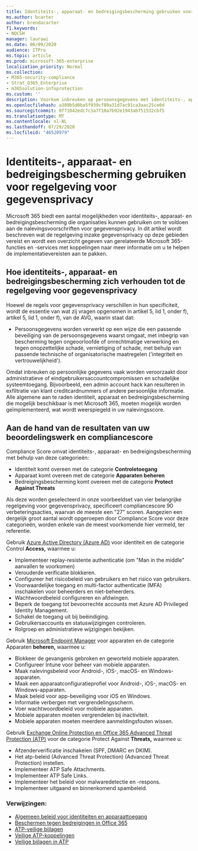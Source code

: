 ```yaml
---
title: Identiteits-, apparaat- en bedreigingsbescherming gebruiken voor regelgeving voor gegevensprivacy
ms.author: bcarter
author: brendacarter
f1.keywords:
- NOCSH
manager: laurawi
ms.date: 06/09/2020
audience: ITPro
ms.topic: article
ms.prod: microsoft-365-enterprise
localization_priority: Normal
ms.collection:
- M365-security-compliance
- Strat_O365_Enterprise
- m365solution-infoprotection
ms.custom: ''
description: Voorkom inbreuken op persoonsgegevens met identiteits-, apparaat- en bedreigingsbeveiligingsservices van Microsoft 365.
ms.openlocfilehash: a309b5d0ba5f939cf89a31d7ac91ca3aac25ce0d
ms.sourcegitcommit: 0f71042edc7c3a7f10a7b92e1943abf51532cbf5
ms.translationtype: MT
ms.contentlocale: nl-NL
ms.lasthandoff: 07/29/2020
ms.locfileid: "46520979"
---
```

# <a name="use-identity-device-and-threat-protection-for-data-privacy-regulation"></a>Identiteits-, apparaat- en bedreigingsbescherming gebruiken voor regelgeving voor gegevensprivacy

Microsoft 365 biedt een aantal mogelijkheden voor identiteits-, apparaat- en bedreigingsbescherming die organisaties kunnen gebruiken om te voldoen aan de nalevingsvoorschriften voor gegevensprivacy. In dit artikel wordt beschreven wat de regelgeving inzake gegevensprivacy op deze gebieden vereist en wordt een overzicht gegeven van gerelateerde Microsoft 365-functies en -services met koppelingen naar meer informatie om u te helpen de implementatievereisten aan te pakken.

## <a name="how-identity-device-and-threat-protection-relate-to-data-privacy-regulation"></a>Hoe identiteits-, apparaat- en bedreigingsbescherming zich verhouden tot de regelgeving voor gegevensprivacy

Hoewel de regels voor gegevensprivacy verschillen in hun specificiteit, wordt de essentie van wat zij vragen opgenomen in artikel 5, lid 1, onder f), artikel 5, lid 1, onder f), van de AVG, waarin staat dat: 

- Persoonsgegevens worden verwerkt op een wijze die een passende beveiliging van de persoonsgegevens waarst omgaat, met inbegrip van bescherming tegen ongeoorloofde of onrechtmatige verwerking en tegen onopzettelijke schade, vernietiging of schade, met behulp van passende technische of organisatorische maatregelen ('integriteit en vertrouwelijkheid').

Omdat inbreuken op persoonlijke gegevens vaak worden veroorzaakt door administratieve of eindgebruikersaccountcompromissen en schadelijke systeemtoegang. Bijvoorbeeld, een admin account hack kan resulteren in exfiltratie van klant creditcardnummers of andere persoonlijke informatie. Alle algemene aan te raden identiteit, apparaat en bedreigingsbescherming die mogelijk beschikbaar is met Microsoft 365, moeten mogelijk worden geïmplementeerd, wat wordt weerspiegeld in uw nalevingsscore.

## <a name="using-the-results-of-your-assessment-work-and-compliance-score"></a>Aan de hand van de resultaten van uw beoordelingswerk en compliancescore

Compliance Score omvat identiteits-, apparaat- en bedreigingsbescherming met behulp van deze categorieën:

- Identiteit komt overeen met de categorie **Controletoegang**
- Apparaat komt overeen met de categorie **Apparaten beheren**
- Bedreigingsbescherming komt overeen met de categorie **Protect Against Threats**
 
Als deze worden geselecteerd in onze voorbeeldset van vier belangrijke regelgeving voor gegevensprivacy, specificeert compliancescore 90 verbeteringsacties, waarvan de meeste een "27" scoren. Aangezien een dergelijk groot aantal wordt opgeroepen door Compliance Score voor deze categorieën, worden enkele van de meest voorkomende hier vermeld, ter referentie.

Gebruik [Azure Active Directory (Azure AD)](https://azure.microsoft.com/services/active-directory/) voor identiteit en de categorie Control **Access,** waarmee u:

- Implementeer replay-resistente authenticatie (om "Man in the middle" aanvallen te voorkomen)
- Verouderde verificatie blokkeren.
- Configureer het risicobeleid van gebruikers en het risico van gebruikers.
- Voorwaardelijke toegang en multi-factor authenticatie (MFA) inschakelen voor beheerders en niet-beheerders.
- Wachtwoordbeleid configureren en afdwingen.
- Beperk de toegang tot bevoorrechte accounts met Azure AD Privileged Identity Management.
- Schakel de toegang uit bij beëindiging.
- Gebruikersaccounts en statuswijzigingen controleren.
- Rolgroep en administratieve wijzigingen bekijken.

Gebruik [Microsoft Endpoint Manager](https://www.microsoft.com/microsoft-365/microsoft-endpoint-manager) voor apparaten en de categorie Apparaten **beheren,** waarmee u:

- Blokkeer de gevangenis gebroken en geworteld mobiele apparaten.
- Configureer Intune voor beheer van mobiele apparaten.
- Maak nalevingsbeleid voor Android-, iOS-, macOS- en Windows-apparaten.
- Maak een apparaatconfiguratieprofiel voor Android-, iOS-, macOS- en Windows-apparaten.
- Maak beleid voor app-beveiliging voor iOS en Windows.
- Informatie verbergen met vergrendelingsscherm.
- Voer wachtwoordbeleid voor mobiele apparaten.
- Mobiele apparaten moeten vergrendelen bij inactiviteit.
- Mobiele apparaten moeten meerdere aanmeldingsfouten wissen.

Gebruik [Exchange Online Protection en Office 365 Advanced Threat Protection (ATP)](../security/office-365-security/office-365-atp.md) voor de categorie Protect Against **Threats,** waarmee u:

- Afzenderverificatie inschakelen (SPF, DMARC en DKIM).
- Het atp-beleid (Advanced Threat Protection) (Advanced Threat Protection) instellen.
- Implementeer ATP Safe Attachments.
- Implementeer ATP Safe Links.
- Implementeer het beleid voor malwaredetectie en -respons.
- Implementeer uitgaand en binnenkomend spambeleid.

### <a name="references"></a>Verwijzingen:

- [Algemeen beleid voor identiteiten en apparaattoegang](../enterprise/identity-access-policies.md)
- [Beschermen tegen bedreigingen in Office 365](https://support.office.com/article/protect-against-threats-in-office-365-b10023f6-f30f-45d3-b3ad-b71aa4aa0d58)
- [ATP-veilige bijlagen](../security/office-365-security/atp-safe-attachments.md)
- [Veilige ATP-koppelingen](../security/office-365-security/atp-safe-links.md)
- [Veilige bijlagen in ATP](../security/office-365-security/safe-docs.md)

